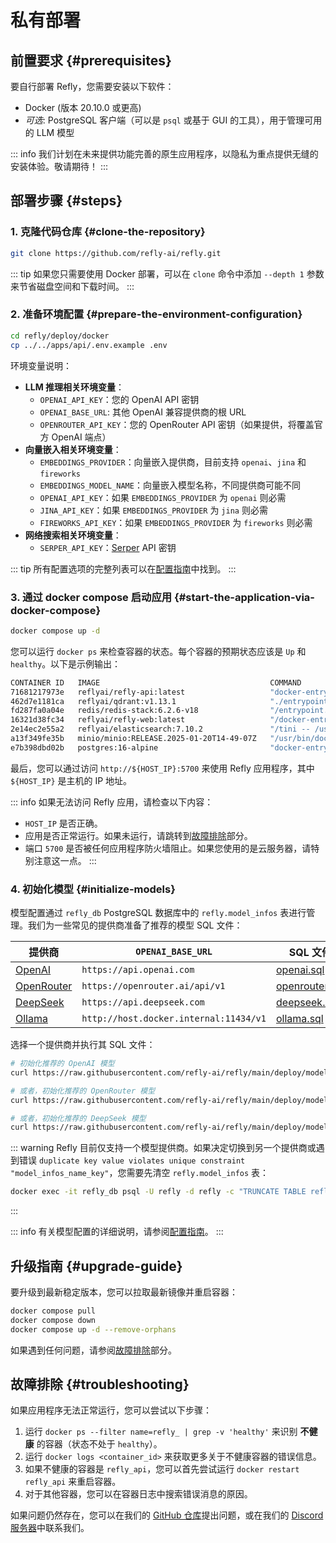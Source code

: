 # 私有部署

## 前置要求 {#prerequisites}

要自行部署 Refly，您需要安装以下软件：

- Docker (版本 20.10.0 或更高)
- *可选*: PostgreSQL 客户端（可以是 `psql` 或基于 GUI 的工具），用于管理可用的 LLM 模型

::: info
我们计划在未来提供功能完善的原生应用程序，以隐私为重点提供无缝的安装体验。敬请期待！
:::

## 部署步骤 {#steps}

### 1. 克隆代码仓库 {#clone-the-repository}

```bash
git clone https://github.com/refly-ai/refly.git
```

::: tip
如果您只需要使用 Docker 部署，可以在 `clone` 命令中添加 `--depth 1` 参数来节省磁盘空间和下载时间。
:::

### 2. 准备环境配置 {#prepare-the-environment-configuration}

```bash
cd refly/deploy/docker
cp ../../apps/api/.env.example .env
```

环境变量说明：

- **LLM 推理相关环境变量**：
  - `OPENAI_API_KEY`：您的 OpenAI API 密钥
  - `OPENAI_BASE_URL`: 其他 OpenAI 兼容提供商的根 URL
  - `OPENROUTER_API_KEY`：您的 OpenRouter API 密钥（如果提供，将覆盖官方 OpenAI 端点）
- **向量嵌入相关环境变量**：
  - `EMBEDDINGS_PROVIDER`：向量嵌入提供商，目前支持 `openai`、`jina` 和 `fireworks`
  - `EMBEDDINGS_MODEL_NAME`：向量嵌入模型名称，不同提供商可能不同
  - `OPENAI_API_KEY`：如果 `EMBEDDINGS_PROVIDER` 为 `openai` 则必需
  - `JINA_API_KEY`：如果 `EMBEDDINGS_PROVIDER` 为 `jina` 则必需
  - `FIREWORKS_API_KEY`：如果 `EMBEDDINGS_PROVIDER` 为 `fireworks` 则必需
- **网络搜索相关环境变量**：
  - `SERPER_API_KEY`：[Serper](https://serper.dev/) API 密钥

::: tip
所有配置选项的完整列表可以在[配置指南](./configuration.md)中找到。
:::

### 3. 通过 docker compose 启动应用 {#start-the-application-via-docker-compose}

```bash
docker compose up -d
```

您可以运行 `docker ps` 来检查容器的状态。每个容器的预期状态应该是 `Up` 和 `healthy`。以下是示例输出：

```bash
CONTAINER ID   IMAGE                                      COMMAND                  CREATED       STATUS                 PORTS                                                                                  NAMES
71681217973e   reflyai/refly-api:latest                   "docker-entrypoint.s…"   5 hours ago   Up 5 hours (healthy)   3000/tcp, 0.0.0.0:5800-5801->5800-5801/tcp, :::5800-5801->5800-5801/tcp                refly_api
462d7e1181ca   reflyai/qdrant:v1.13.1                     "./entrypoint.sh"        5 hours ago   Up 5 hours (healthy)   0.0.0.0:6333-6334->6333-6334/tcp, :::6333-6334->6333-6334/tcp                          refly_qdrant
fd287fa0a04e   redis/redis-stack:6.2.6-v18                "/entrypoint.sh"         5 hours ago   Up 5 hours (healthy)   0.0.0.0:6379->6379/tcp, :::6379->6379/tcp, 0.0.0.0:8001->8001/tcp, :::8001->8001/tcp   refly_redis
16321d38fc34   reflyai/refly-web:latest                   "/docker-entrypoint.…"   5 hours ago   Up 5 hours             0.0.0.0:5700->80/tcp, [::]:5700->80/tcp                                                refly_web
2e14ec2e55a2   reflyai/elasticsearch:7.10.2               "/tini -- /usr/local…"   5 hours ago   Up 5 hours (healthy)   0.0.0.0:9200->9200/tcp, :::9200->9200/tcp, 9300/tcp                                    refly_elasticsearch
a13f349fe35b   minio/minio:RELEASE.2025-01-20T14-49-07Z   "/usr/bin/docker-ent…"   5 hours ago   Up 5 hours (healthy)   0.0.0.0:9000-9001->9000-9001/tcp, :::9000-9001->9000-9001/tcp                          refly_minio
e7b398dbd02b   postgres:16-alpine                         "docker-entrypoint.s…"   5 hours ago   Up 5 hours (healthy)   0.0.0.0:5432->5432/tcp, :::5432->5432/tcp                                              refly_db
```

最后，您可以通过访问 `http://${HOST_IP}:5700` 来使用 Refly 应用程序，其中 `${HOST_IP}` 是主机的 IP 地址。

::: info
如果无法访问 Refly 应用，请检查以下内容：

- `HOST_IP` 是否正确。
- 应用是否正常运行。如果未运行，请跳转到[故障排除](#troubleshooting)部分。
- 端口 `5700` 是否被任何应用程序防火墙阻止。如果您使用的是云服务器，请特别注意这一点。
:::

### 4. 初始化模型 {#initialize-models}

模型配置通过 `refly_db` PostgreSQL 数据库中的 `refly.model_infos` 表进行管理。我们为一些常见的提供商准备了推荐的模型 SQL 文件：

| 提供商 | `OPENAI_BASE_URL` | SQL 文件
| -------- | ----------------- | -------- |
| [OpenAI](https://platform.openai.com/) | `https://api.openai.com` | [openai.sql](https://github.com/refly-ai/refly/blob/main/deploy/model-providers/openai.sql) |
| [OpenRouter](https://openrouter.ai/) | `https://openrouter.ai/api/v1` | [openrouter.sql](https://github.com/refly-ai/refly/blob/main/deploy/model-providers/openrouter.sql) |
| [DeepSeek](https://platform.deepseek.com/) | `https://api.deepseek.com` | [deepseek.sql](https://github.com/refly-ai/refly/blob/main/deploy/model-providers/deepseek.sql) |
| [Ollama](https://ollama.com/) | `http://host.docker.internal:11434/v1` | [ollama.sql](https://github.com/refly-ai/refly/blob/main/deploy/model-providers/ollama.sql) |

选择一个提供商并执行其 SQL 文件：

```bash
# 初始化推荐的 OpenAI 模型
curl https://raw.githubusercontent.com/refly-ai/refly/main/deploy/model-providers/openai.sql | docker exec -i refly_db psql -U refly -d refly
```

```bash
# 或者，初始化推荐的 OpenRouter 模型
curl https://raw.githubusercontent.com/refly-ai/refly/main/deploy/model-providers/openrouter.sql | docker exec -i refly_db psql -U refly -d refly
```

```bash
# 或者，初始化推荐的 DeepSeek 模型
curl https://raw.githubusercontent.com/refly-ai/refly/main/deploy/model-providers/deepseek.sql | docker exec -i refly_db psql -U refly -d refly
```

::: warning
Refly 目前仅支持一个模型提供商。如果决定切换到另一个提供商或遇到错误 `duplicate key value violates unique constraint "model_infos_name_key"`，您需要先清空 `refly.model_infos` 表：

```bash
docker exec -it refly_db psql -U refly -d refly -c "TRUNCATE TABLE refly.model_infos;"
```
:::

::: info
有关模型配置的详细说明，请参阅[配置指南](./configuration.md#model-configuration)。
:::

## 升级指南 {#upgrade-guide}

要升级到最新稳定版本，您可以拉取最新镜像并重启容器：

```bash
docker compose pull
docker compose down
docker compose up -d --remove-orphans
```

如果遇到任何问题，请参阅[故障排除](#troubleshooting)部分。

## 故障排除 {#troubleshooting}

如果应用程序无法正常运行，您可以尝试以下步骤：

1. 运行 `docker ps --filter name=refly_ | grep -v 'healthy'` 来识别 **不健康** 的容器（状态不处于 `healthy`）。
2. 运行 `docker logs <container_id>` 来获取更多关于不健康容器的错误信息。
3. 如果不健康的容器是 `refly_api`，您可以首先尝试运行 `docker restart refly_api` 来重启容器。
4. 对于其他容器，您可以在容器日志中搜索错误消息的原因。

如果问题仍然存在，您可以在我们的 [GitHub 仓库](https://github.com/refly-ai/refly/issues)提出问题，或在我们的 [Discord 服务器](https://discord.gg/bWjffrb89h)中联系我们。 